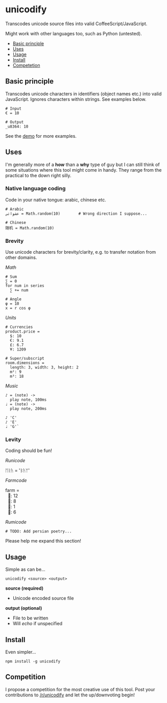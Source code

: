 # unicodify

Transcodes unicode source files into valid CoffeeScript/JavaScript.

Might work with other languages too, such as Python (untested).

* [Basic principle]("/#principle")
* [Uses]("/#uses")
* [Usage]("/#usage")
* [Install]("/#install")
* [Competetion]("/#competition")

<a name="principle"></a>
## Basic principle
Transcodes unicode characters in identifiers (object names etc.) into valid JavaScript. Ignores characters within strings. See examples below.
```
# Input
€ = 10

# Output
_u8364: 10
```

See the [demo](/demo) for more examples.

<a name="uses"></a>
## Uses
I'm generally more of a **how** than a **why** type of guy but I can still think of some situations where this tool might come in handy. They range from the practical to the down right silly.

### Native language coding
Code in your native tongue: arabic, chinese etc.

```
# Arabic
عشوائي = Math.random(10) 		# Wrong direction I suppose...

# Chinese
随机 = Math.random(10)
```
### Brevity
Use unicode characters for brevity/clarity, e.g. to transfer notation from other domains.

*Math*

```
# Sum
∑ = 0
for num in series
  ∑ += num

# Angle
φ = 10
x = r cos φ
```

*Units*
```
# Currencies
product.price =
  $: 10
  €: 9.1
  £: 6.7
  ¥: 1209

# Super/subscript
room.dimensions =
  length: 3, width: 3, height: 2
  m²: 9
  m³: 18 
```

*Music*
```
♪ = (note) ->
  play note, 100ms
♩ = (note) ->
  play note, 200ms

♪ 'C'
♪ 'E'
♩ 'G'`
```

### Levity
Coding should be fun!

*Runicode*

ᛖᚱᚤ = 'ᛒᚤᛘ'


*Farmcode*

farm =<br>
&nbsp;&nbsp;🐄: 12<br>
&nbsp;&nbsp;🐑: 8<br>
&nbsp;&nbsp;🐓: 1<br>
&nbsp;&nbsp;🐔: 6<br>

*Rumicode*
```
# TODO: Add persian poetry...
```

Please help me expand this section!

<a name="usage"></a>
## Usage
Simple as can be...
```
unicodify <source> <output>
```
**source (required)**

- Unicode encoded source file

**output (optional)**

- File to be written
- Will *echo* if unspecified

<a name="install"></a>
## Install
Even simpler...
```
npm install -g unicodify
```

<a name="competition"></a>
## Competition

I propose a competition for the most creative use of this tool. Post your contributions to [/r/unicodify](https://www.reddit.com/r/unicodify) and let the up/downvoting begin!
